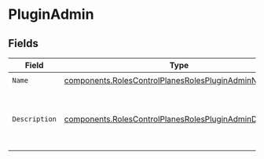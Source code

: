 # PluginAdmin


## Fields

| Field                                                                                                                                | Type                                                                                                                                 | Required                                                                                                                             | Description                                                                                                                          | Example                                                                                                                              |
| ------------------------------------------------------------------------------------------------------------------------------------ | ------------------------------------------------------------------------------------------------------------------------------------ | ------------------------------------------------------------------------------------------------------------------------------------ | ------------------------------------------------------------------------------------------------------------------------------------ | ------------------------------------------------------------------------------------------------------------------------------------ |
| `Name`                                                                                                                               | [components.RolesControlPlanesRolesPluginAdminName](../../models/components/rolescontrolplanesrolespluginadminname.md)               | :heavy_check_mark:                                                                                                                   | N/A                                                                                                                                  |                                                                                                                                      |
| `Description`                                                                                                                        | [components.RolesControlPlanesRolesPluginAdminDescription](../../models/components/rolescontrolplanesrolespluginadmindescription.md) | :heavy_check_mark:                                                                                                                   | N/A                                                                                                                                  | This role grants full write access to administer plugins.                                                                            |